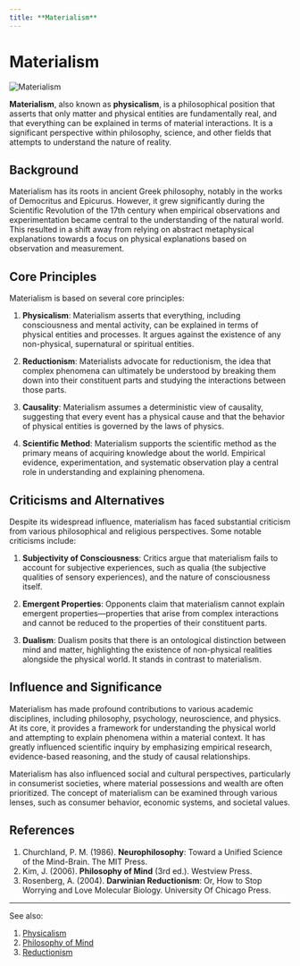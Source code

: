 ```yaml
---
title: **Materialism**
---
```

# Materialism

![Materialism](https://cdn.pixabay.com/photo/2017/01/16/21/26/materialism-1988310_1280.jpg)

**Materialism**, also known as **physicalism**, is a philosophical position that asserts that only matter and physical entities are fundamentally real, and that everything can be explained in terms of material interactions. It is a significant perspective within philosophy, science, and other fields that attempts to understand the nature of reality.

## Background

Materialism has its roots in ancient Greek philosophy, notably in the works of Democritus and Epicurus. However, it grew significantly during the Scientific Revolution of the 17th century when empirical observations and experimentation became central to the understanding of the natural world. This resulted in a shift away from relying on abstract metaphysical explanations towards a focus on physical explanations based on observation and measurement.

## Core Principles

Materialism is based on several core principles:

1. **Physicalism**: Materialism asserts that everything, including consciousness and mental activity, can be explained in terms of physical entities and processes. It argues against the existence of any non-physical, supernatural or spiritual entities.

2. **Reductionism**: Materialists advocate for reductionism, the idea that complex phenomena can ultimately be understood by breaking them down into their constituent parts and studying the interactions between those parts.

3. **Causality**: Materialism assumes a deterministic view of causality, suggesting that every event has a physical cause and that the behavior of physical entities is governed by the laws of physics.

4. **Scientific Method**: Materialism supports the scientific method as the primary means of acquiring knowledge about the world. Empirical evidence, experimentation, and systematic observation play a central role in understanding and explaining phenomena.

## Criticisms and Alternatives

Despite its widespread influence, materialism has faced substantial criticism from various philosophical and religious perspectives. Some notable criticisms include:

1. **Subjectivity of Consciousness**: Critics argue that materialism fails to account for subjective experiences, such as qualia (the subjective qualities of sensory experiences), and the nature of consciousness itself.

2. **Emergent Properties**: Opponents claim that materialism cannot explain emergent properties—properties that arise from complex interactions and cannot be reduced to the properties of their constituent parts.

3. **Dualism**: Dualism posits that there is an ontological distinction between mind and matter, highlighting the existence of non-physical realities alongside the physical world. It stands in contrast to materialism.

## Influence and Significance

Materialism has made profound contributions to various academic disciplines, including philosophy, psychology, neuroscience, and physics. At its core, it provides a framework for understanding the physical world and attempting to explain phenomena within a material context. It has greatly influenced scientific inquiry by emphasizing empirical research, evidence-based reasoning, and the study of causal relationships.

Materialism has also influenced social and cultural perspectives, particularly in consumerist societies, where material possessions and wealth are often prioritized. The concept of materialism can be examined through various lenses, such as consumer behavior, economic systems, and societal values.

## References

1. Churchland, P. M. (1986). **Neurophilosophy**: Toward a Unified Science of the Mind-Brain. The MIT Press.
2. Kim, J. (2006). **Philosophy of Mind** (3rd ed.). Westview Press.
3. Rosenberg, A. (2004). **Darwinian Reductionism**: Or, How to Stop Worrying and Love Molecular Biology. University Of Chicago Press.

---

See also:

1. [Physicalism](https://en.wikipedia.org/wiki/Physicalism)
2. [Philosophy of Mind](https://en.wikipedia.org/wiki/Philosophy_of_mind)
3. [Reductionism](https://en.wikipedia.org/wiki/Reductionism)